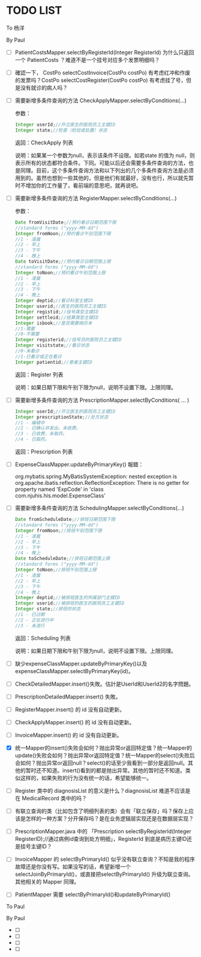 # TODO LIST



To 杨洋

By Paul

- [ ] PatientCostsMapper.selectByRegisterId(Integer RegisterId) 为什么只返回一个 PatientCosts ？难道不是一个挂号对应多个发票明细吗？

- [ ] 確認一下， CostPo selectCostInvoice(CostPo costPo) 有考虑红冲和作废的发票吗？CostPo selectCostRegister(CostPo costPo) 有考虑挂了号，但是没有就诊的病人吗？

- [ ] 需要新增多条件查询的方法 CheckApplyMapper.selectByConditions(...)

  参数：

  ```java
  Integer userId;//开立医生的医院员工主键ID
  Integer state;//检查（检验或处置）状态
  ```

  返回：CheckApply 列表

  说明：如果某一个参数为null，表示该条件不设限。如若state 的值为 null，则表示所有的状态都符合条件。下同。可能以后还会需要多条件查询的方法，也是同理。目前，这个多条件查询方法和以下列出的几个多条件查询方法是必须用到的。虽然也想到一些其他的，但是他们有就最好，没有也行，所以就先暂时不增加你的工作量了，看前端的意思吧，就再说吧。

- [ ] 需要新增多条件查询的方法 RegisterMapper.selectByConditions(...)

  参数：

  ```java
  Date fromVisitDate;//预约看诊日期范围下限
  //standard forms ("yyyy-MM-dd")
  Integer fromNoon;//预约看诊午别范围下限
  //1 - 凌晨
  //2 - 早上
  //3 - 下午
  //4 - 晚上
  Date toVisitDate;//预约看诊日期范围上限
  //standard forms ("yyyy-MM-dd")
  Integer toNoon;//预约看诊午别范围上限
  //1 - 凌晨
  //2 - 早上
  //3 - 下午
  //4 - 晚上
  Integer deptid;//看诊科室主键ID
  Integer userid;//医生的医院员工主键ID
  Integer registid;//挂号类型主键ID
  Integer settleid;//结算类型主键ID
  Integer isbook;//是否需要病历本
  //1-需要
  //0-不需要
  Integer registerid;//挂号员的医院员工主键ID
  Integer visitstate;//看诊状态
  //0-未看诊
  //1-已看诊或正在看诊
  Integer patientid;//患者主键ID
  ```

  返回：Register 列表

  说明：如果日期下限和午别下限为null，说明不设置下限。上限同理。

- [ ] 需要新增多条件查询的方法 PrescriptionMapper.selectByConditions( ... )

  ```java
  Integer userId;//开立医生的医院员工主键ID
  Integer prescriptionState;//处方状态
  //1 - 编辑中
  //2 - 已确认并发出，未收费。
  //3 - 已收费，未取药。
  //4 - 已取药。
  ```

  返回：Prescription 列表

- [ ] ExpenseClassMapper.updateByPrimaryKey() 報錯：

  org.mybatis.spring.MyBatisSystemException: nested exception is org.apache.ibatis.reflection.ReflectionException: There is no getter for property named 'ExpCode' in 'class com.njuhis.his.model.ExpenseClass'

- [ ] 需要新增多条件查询的方法 SchedulingMapper.selectByConditions(...)

  ```java
  Date fromScheduleDate;//排班日期范围下限
  //standard forms ("yyyy-MM-dd")
  Integer fromNoon;//排班午别范围下限
  //1 - 凌晨
  //2 - 早上
  //3 - 下午
  //4 - 晚上
  Date toScheduleDate;//排班日期范围上限
  //standard forms ("yyyy-MM-dd")
  Integer toNoon;//排班午别范围上限
  //1 - 凌晨
  //2 - 早上
  //3 - 下午
  //4 - 晚上
  Integer deptid;//被排班医生的所属部门主键ID
  Integer userid;//被排班的医生的医院员工主键ID
  Integer state;//排班的状态
  //1 - 已过期
  //2 - 正在进行中
  //3 - 未进行
  ```

  返回：Scheduling 列表

  说明：如果日期下限和午别下限为null，说明不设置下限。上限同理。

- [ ] 缺少expenseClassMapper.updateByPrimaryKey()以及expenseClassMapper.selectByPrimaryKey(id)。

- [ ] CheckDetailedMapper.insert()失敗。估計是UserId和UserId2的名字問題。

- [ ] PrescriptionDetailedMapper.insert() 失敗。

- [ ] RegisterMapper.insert() 的 id 没有自动更新。

- [ ] CheckApplyMapper.insert() 的 id 没有自动更新。

- [ ] InvoiceMapper.insert() 的 id 没有自动更新。

- [x] 统一Mapper的insert()失败会如何？抛出异常or返回特定值？统一Mapper的update()失败会如何？抛出异常or返回特定值？统一Mapper的select()失败后会如何？抛出异常or返回null？select()的话至少我看到一部分是返回null。其他的暂时还不知道。insert()看到的都是抛出异常。其他的暂时还不知道。类似这样的，如果失败的行为没有统一的话，希望能够统一。

- [ ] Register 类中的 diagnosisList 的意义是什么？diagnosisList 难道不应该是在 MedicalRecord 类中的吗？

- [ ] 有联立查询的类（比如包含了明细列表的类）会有「联立保存」吗？保存上应该是怎样的一种方案？分开保存吗？是在业务逻辑层实现还是在数据层实现？

- [ ] PrescriptionMapper.java 中的 「Prescription selectByRegisterId(Integer RegisterID);//通过病例id查询到处方明细」，RegisterId 到底是病历主键ID还是挂号主键ID？

- [ ] InvoiceMapper 的 selectByPrimaryId() 似乎没有联立查询？不知是我的程序故障还是你没有写。如果没写的话，希望新增一个selectJoinByPrimaryId()，或直接把selectByPrimaryId() 升级为联立查询。其他相关的 Mapper 同理。

- [ ] PatientMapper 需要 selectByPrimaryId()和updateByPrimaryId()









To Paul

By Paul

- [ ] 
- [ ] 
- [ ] 
- [ ] 



